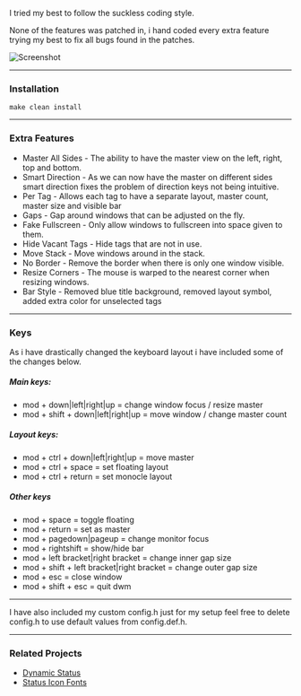 I tried my best to follow the suckless coding style.

None of the features was patched in, i hand coded every extra feature trying my best to fix all bugs found in the patches.

![Screenshot](http://i67.tinypic.com/169gf7t.jpg)
***
### Installation
```
make clean install
```
***
### Extra Features
* Master All Sides - The ability to have the master view on the left, right, top and bottom.
* Smart Direction - As we can now have the master on different sides smart direction fixes the problem of direction keys not being intuitive.
* Per Tag - Allows each tag to have a separate layout, master count, master size and visible bar
* Gaps - Gap around windows that can be adjusted on the fly.
* Fake Fullscreen - Only allow windows to fullscreen into space given to them.
* Hide Vacant Tags - Hide tags that are not in use.
* Move Stack - Move windows around in the stack.
* No Border - Remove the border when there is only one window visible.
* Resize Corners - The mouse is warped to the nearest corner when resizing windows.
* Bar Style - Removed blue title background, removed layout symbol, added extra color for unselected tags

***
### Keys
As i have drastically changed the keyboard layout i have included some of the changes below.

##### Main keys:
* mod + down|left|right|up = change window focus / resize master
* mod + shift + down|left|right|up = move window / change master count

##### Layout keys:
* mod + ctrl + down|left|right|up = move master
* mod + ctrl + space = set floating layout
* mod + ctrl + return = set monocle layout

##### Other keys
* mod + space = toggle floating
* mod + return = set as master
* mod + pagedown|pageup = change monitor focus
* mod + rightshift = show/hide bar
* mod + left bracket|right bracket = change inner gap size
* mod + shift + left bracket|right bracket = change outer gap size
* mod + esc = close window
* mod + shift + esc = quit dwm

***
I have also included my custom config.h just for my setup feel free to delete config.h to use default values from config.def.h.
***
### Related Projects
* [Dynamic Status](https://gitlab.com/Suphi/DynamicStatus)
* [Status Icon Fonts](https://gitlab.com/Suphi/StatusIconFonts)

